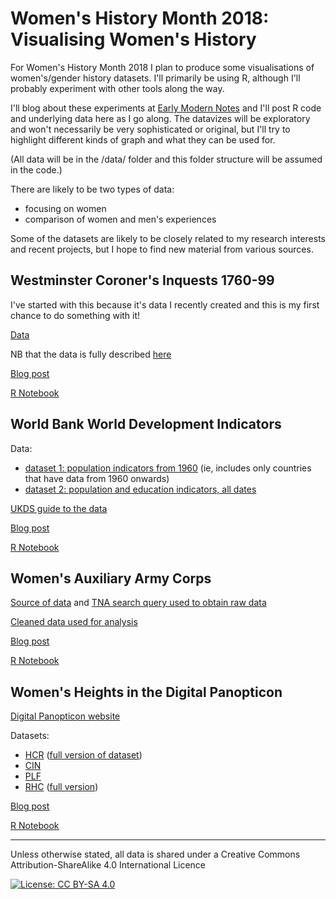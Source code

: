 # Women's History Month 2018: Visualising Women's History

For Women's History Month 2018 I plan to produce some visualisations of women's/gender history datasets. I'll primarily be using R, although I'll probably experiment with other tools along the way. 

I'll blog about these experiments at [Early Modern Notes](https://earlymodernnotes.wordpress.com) and I'll post R code and underlying data here as I go along. The datavizes will be exploratory and won't necessarily be very sophisticated or original, but I'll try to highlight different kinds of graph and what they can be used for.

(All data will be in the /data/ folder and this folder structure will be assumed in the code.)

There are likely to be two types of data:
* focusing on women
* comparison of women and men's experiences

Some of the datasets are likely to be closely related to my research interests and recent projects, but I hope to find new material from various sources.

Westminster Coroner's Inquests 1760-99
----------------

I've started with this because it's data I recently created and this is my first chance to do something with it!

[Data](data/wa_coroners_inquests_v1-1.tsv)

NB that the data is fully described [here](https://github.com/sharonhoward/londonlives/tree/master/coroners_inquests)

[Blog post](https://earlymodernnotes.wordpress.com/2018/03/02/whm18-westminste…inquests-1760-99/) 

[R Notebook](whm2018_westminster_coroners_inquests.Rmd) 


World Bank World Development Indicators
-------------------------

Data:

* [dataset 1: population indicators from 1960](data/wbsp_1960_20180306.csv) (ie, includes only countries that have data from 1960 onwards)
* [dataset 2: population and education indicators, all dates](data/wbspse_alldates_20180306.csv)

[UKDS guide to the data](https://www.ukdataservice.ac.uk/use-data/guides/dataset/development-indicators)

[Blog post](https://earlymodernnotes.wordpress.com/2018/03/08/international-womens-day-2018-women-in-the-world-bank-data/)

[R Notebook](worldbank_women.Rmd)


Women's Auxiliary Army Corps
----------------------

[Source of data](http://discovery.nationalarchives.gov.uk/details/r/C15099) and [TNA search query used to obtain raw data](http://discovery.nationalarchives.gov.uk/results/r?_cr=wo398&_dss=range&_l=6%7C7&_ro=any&_hb=tna&_st=adv)

[Cleaned data used for analysis](data/tna_wo398_20180303.tsv)

[Blog post](https://earlymodernnotes.wordpress.com/2018/03/12/whm18-womens-army-auxiliary-corps/)

[R Notebook](waac.Rmd)


Women's Heights in the Digital Panopticon
------------

[Digital Panopticon website](https://www.digitalpanopticon.org)

Datasets:

* [HCR](data/hcr_heights_20180316.csv) ([full version of dataset](https://figshare.com/articles/_/5688700))
* [CIN](data/cin_heights_20180314.csv)
* [PLF](data/plf_heights_20180314.csv)
* [RHC](data/rhc_heights_20180316.csv) ([full version](https://figshare.com/articles/_/5697994))

[Blog post]()

[R Notebook](womens_heights.Rmd)

----

Unless otherwise stated, all data is shared under a Creative Commons Attribution-ShareAlike 4.0 International Licence

[![License: CC BY-SA 4.0](https://licensebuttons.net/l/by-sa/4.0/80x15.png)](http://creativecommons.org/licenses/by-sa/4.0/)
